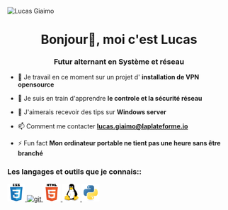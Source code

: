 
![Lucas Giaimo](https://github.com/user-attachments/assets/d6344028-d0f8-43bf-9436-f21aea436a7e)


<h1 align="center">Bonjour👋, moi c'est Lucas</h1>
<h3 align="center">Futur alternant en Système et réseau</h3>

- 🔭 Je travail en ce moment sur un projet d' **installation de VPN opensource**

- 🌱 Je suis en train d'apprendre **le controle et la sécurité réseau**

- 🤝 J'aimerais recevoir des tips sur **Windows server**

- 📫 Comment me contacter **lucas.giaimo@laplateforme.io**

- ⚡ Fun fact **Mon ordinateur portable ne tient pas une heure sans être branché**


<h3 align="left">Les langages et outils que je connais::</h3>
<p align="left"> <a href="https://www.w3schools.com/css/" target="_blank" rel="noreferrer"> <img src="https://raw.githubusercontent.com/devicons/devicon/master/icons/css3/css3-original-wordmark.svg" alt="css3" width="40" height="40"/> </a> <a href="https://git-scm.com/" target="_blank" rel="noreferrer"> <img src="https://www.vectorlogo.zone/logos/git-scm/git-scm-icon.svg" alt="git" width="40" height="40"/> </a> <a href="https://www.w3.org/html/" target="_blank" rel="noreferrer"> <img src="https://raw.githubusercontent.com/devicons/devicon/master/icons/html5/html5-original-wordmark.svg" alt="html5" width="40" height="40"/> </a> <a href="https://www.linux.org/" target="_blank" rel="noreferrer"> <img src="https://raw.githubusercontent.com/devicons/devicon/master/icons/linux/linux-original.svg" alt="linux" width="40" height="40"/> </a> <a href="https://www.python.org" target="_blank" rel="noreferrer"> <img src="https://raw.githubusercontent.com/devicons/devicon/master/icons/python/python-original.svg" alt="python" width="40" height="40"/> </a> </p>

